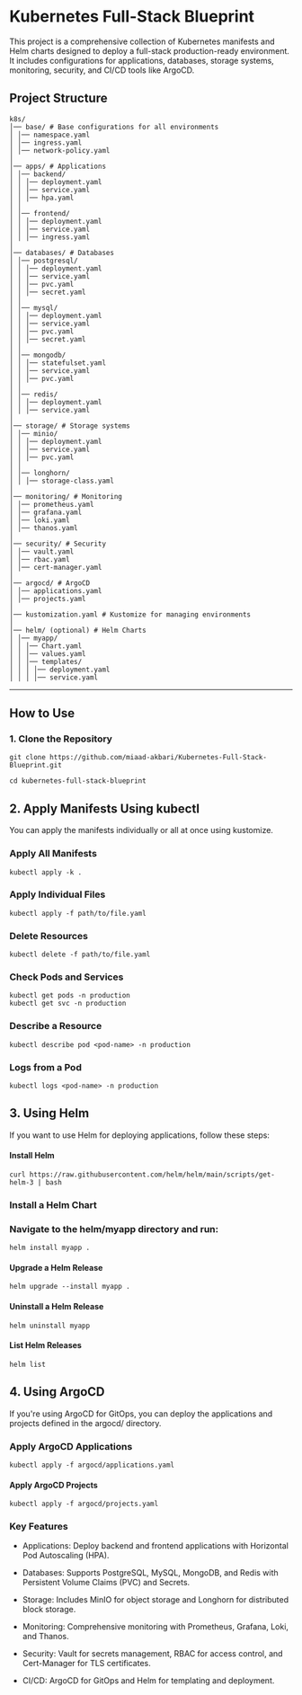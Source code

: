 # Kubernetes Full-Stack Blueprint

This project is a comprehensive collection of Kubernetes manifests and Helm charts designed to deploy a full-stack production-ready environment. It includes configurations for applications, databases, storage systems, monitoring, security, and CI/CD tools like ArgoCD.

## Project Structure
```
k8s/
│── base/ # Base configurations for all environments
│ │── namespace.yaml
│ │── ingress.yaml
│ │── network-policy.yaml
│
│── apps/ # Applications
│ │── backend/
│ │ │── deployment.yaml
│ │ │── service.yaml
│ │ │── hpa.yaml
│ │
│ │── frontend/
│ │ │── deployment.yaml
│ │ │── service.yaml
│ │ │── ingress.yaml
│
│── databases/ # Databases
│ │── postgresql/
│ │ │── deployment.yaml
│ │ │── service.yaml
│ │ │── pvc.yaml
│ │ │── secret.yaml
│ │
│ │── mysql/
│ │ │── deployment.yaml
│ │ │── service.yaml
│ │ │── pvc.yaml
│ │ │── secret.yaml
│ │
│ │── mongodb/
│ │ │── statefulset.yaml
│ │ │── service.yaml
│ │ │── pvc.yaml
│ │
│ │── redis/
│ │ │── deployment.yaml
│ │ │── service.yaml
│
│── storage/ # Storage systems
│ │── minio/
│ │ │── deployment.yaml
│ │ │── service.yaml
│ │ │── pvc.yaml
│ │
│ │── longhorn/
│ │ │── storage-class.yaml
│
│── monitoring/ # Monitoring
│ │── prometheus.yaml
│ │── grafana.yaml
│ │── loki.yaml
│ │── thanos.yaml
│
│── security/ # Security
│ │── vault.yaml
│ │── rbac.yaml
│ │── cert-manager.yaml
│
│── argocd/ # ArgoCD
│ │── applications.yaml
│ │── projects.yaml
│
│── kustomization.yaml # Kustomize for managing environments
│
│── helm/ (optional) # Helm Charts
│ │── myapp/
│ │ │── Chart.yaml
│ │ │── values.yaml
│ │ │── templates/
│ │ │ │── deployment.yaml
│ │ │ │── service.yaml

```

---

## How to Use

### 1. Clone the Repository
```
git clone https://github.com/miaad-akbari/Kubernetes-Full-Stack-Blueprint.git
```
```
cd kubernetes-full-stack-blueprint
```
## 2. Apply Manifests Using kubectl
You can apply the manifests individually or all at once using kustomize.

### Apply All Manifests
```
kubectl apply -k .
```
### Apply Individual Files
```
kubectl apply -f path/to/file.yaml
```
### Delete Resources
```
kubectl delete -f path/to/file.yaml
```
### Check Pods and Services
```
kubectl get pods -n production
kubectl get svc -n production
```
### Describe a Resource
```
kubectl describe pod <pod-name> -n production
```
### Logs from a Pod
```
kubectl logs <pod-name> -n production
```
## 3. Using Helm
If you want to use Helm for deploying applications, follow these steps:

#### Install Helm
```
curl https://raw.githubusercontent.com/helm/helm/main/scripts/get-helm-3 | bash
```
### Install a Helm Chart
### Navigate to the helm/myapp directory and run:

```
helm install myapp .
```
#### Upgrade a Helm Release
```
helm upgrade --install myapp .
```
#### Uninstall a Helm Release

```
helm uninstall myapp
```
####  List Helm Releases
```
helm list
```
## 4. Using ArgoCD
If you're using ArgoCD for GitOps, you can deploy the applications and projects defined in the argocd/ directory.

### Apply ArgoCD Applications
```
kubectl apply -f argocd/applications.yaml
```
#### Apply ArgoCD Projects
```
kubectl apply -f argocd/projects.yaml
```
### Key Features
* Applications: Deploy backend and frontend applications with Horizontal Pod Autoscaling (HPA).

* Databases: Supports PostgreSQL, MySQL, MongoDB, and Redis with Persistent Volume Claims (PVC) and Secrets.

* Storage: Includes MinIO for object storage and Longhorn for distributed block storage.

* Monitoring: Comprehensive monitoring with Prometheus, Grafana, Loki, and Thanos.

* Security: Vault for secrets management, RBAC for access control, and Cert-Manager for TLS certificates.

* CI/CD: ArgoCD for GitOps and Helm for templating and deployment.